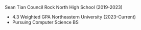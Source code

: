 Sean Tian
Council Rock North High School (2019-2023)
- 4.3 Weighted GPA
Northeastern University (2023-Current)
- Pursuing Computer Science BS